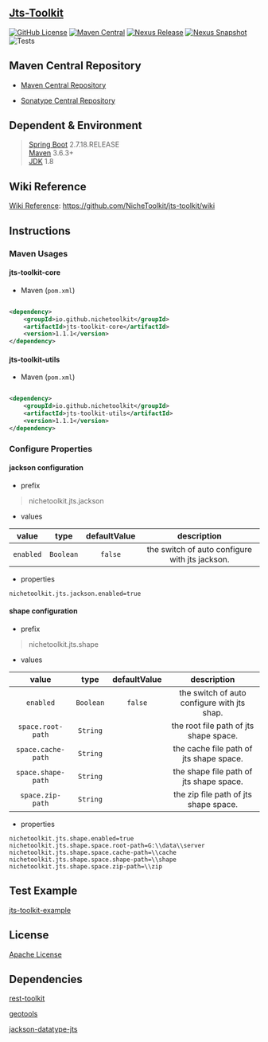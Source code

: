 ## [Jts-Toolkit](https://github.com/NicheToolkit/jts-toolkit)

[![GitHub License](https://img.shields.io/badge/license-Apache-blue.svg)](https://github.com/NicheToolkit/jts-toolkit/blob/master/LICENSE)
[![Maven Central](https://img.shields.io/maven-central/v/io.github.nichetoolkit/jts-toolkit-utils)](https://central.sonatype.com/search?smo=true&q=jts-toolkit-utils&namespace=io.github.nichetoolkit)
[![Nexus Release](https://img.shields.io/nexus/r/io.github.nichetoolkit/jts-toolkit-utils?server=https%3A%2F%2Fs01.oss.sonatype.org)](https://s01.oss.sonatype.org/content/repositories/releases/io/github/nichetoolkit/jts-toolkit-utils/)
[![Nexus Snapshot](https://img.shields.io/nexus/s/io.github.nichetoolkit/jts-toolkit-utils?server=https%3A%2F%2Fs01.oss.sonatype.org)](https://s01.oss.sonatype.org/content/repositories/snapshots/io/github/nichetoolkit/jts-toolkit-utils/)
![Tests](https://github.com/NicheToolkit/jts-toolkit/workflows/Tests/badge.svg)

## Maven Central Repository

- [Maven Central Repository](https://search.maven.org/search?q=io.github.nichetoolkit)

- [Sonatype Central Repository](https://central.sonatype.dev/search?q=io.github.nichetoolkit)

## Dependent & Environment

> [Spring Boot](https://spring.io/projects/spring-boot) 2.7.18.RELEASE\
> [Maven](https://maven.apache.org/) 3.6.3+\
> [JDK](https://www.oracle.com/java/technologies/downloads/#java8) 1.8

## Wiki Reference

[Wiki Reference](https://github.com/NicheToolkit/jts-toolkit/wiki): https://github.com/NicheToolkit/jts-toolkit/wiki

## Instructions

### Maven Usages

#### jts-toolkit-core

* Maven (`pom.xml`)

```xml

<dependency>
    <groupId>io.github.nichetoolkit</groupId>
    <artifactId>jts-toolkit-core</artifactId>
    <version>1.1.1</version>
</dependency>
```

#### jts-toolkit-utils

* Maven (`pom.xml`)

```xml

<dependency>
    <groupId>io.github.nichetoolkit</groupId>
    <artifactId>jts-toolkit-utils</artifactId>
    <version>1.1.1</version>
</dependency>
```

### Configure Properties

#### jackson configuration

* prefix

>
> nichetoolkit.jts.jackson
>

* values

|   value   |   type    | defaultValue |                  description                   |
|:---------:|:---------:|:------------:|:----------------------------------------------:|
| `enabled` | `Boolean` |   `false`    | the switch of auto configure with jts jackson. |

* properties

```properties
nichetoolkit.jts.jackson.enabled=true
```

#### shape configuration

* prefix

>
> nichetoolkit.jts.shape
>

* values

|       value        |   type    | defaultValue |                 description                 |
|:------------------:|:---------:|:------------:|:-------------------------------------------:|
|     `enabled`      | `Boolean` |   `false`    | the switch of auto configure with jts shap. |
| `space.root-path`  | `String`  |              |   the root file path of jts shape space.    |
| `space.cache-path` | `String`  |              |   the cache file path of jts shape space.   |
| `space.shape-path` | `String`  |              |   the shape file path of jts shape space.   |
|  `space.zip-path`  | `String`  |              |    the zip file path of jts shape space.    |

* properties

```properties
nichetoolkit.jts.shape.enabled=true
nichetoolkit.jts.shape.space.root-path=G:\\data\\server
nichetoolkit.jts.shape.space.cache-path=\\cache
nichetoolkit.jts.shape.space.shape-path=\\shape
nichetoolkit.jts.shape.space.zip-path=\\zip
```

## Test Example

[jts-toolkit-example](https://github.com/NicheToolkit/jts-toolkit/tree/master/jts-toolkit-example)

## License

[Apache License](https://www.apache.org/licenses/LICENSE-2.0)

## Dependencies

[rest-toolkit](https://github.com/NicheToolkit/rest-toolkit)

[geotools](https://github.com/geotools/geotools)

[jackson-datatype-jts](https://github.com/bedatadriven/jackson-datatype-jts)

